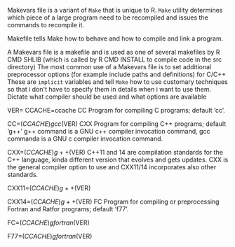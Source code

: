 Makevars file is a variant of `Make` that is unique to R. `Make` utility determines which piece of a large program need to be recompiled and issues the commands to recompile it.

Makefile tells Make how to behave and how to compile and link a program. 

A Makevars file is a makefile and is used as one of several makefiles by R CMD SHLIB (which is called by R CMD INSTALL to compile code in the src directory)
The most common use of a Makevars file is to set additional preprocessor options (for example include paths and definitions) for C/C++
These are `implicit` variables and tell `Make` how to use customary techniques so that i don't have to specify them in details when i want to use them. Dictate what compiler should be used and what options are available

VER=
CCACHE=ccache
CC Program for compiling C programs; default ‘cc’.

CC=$(CCACHE) gcc$(VER)
CXX Program for compiling C++ programs; default ‘g++’
g++ command is a GNU c++ compiler invocation command, gcc commanda is a GNU c compiler invocation command.

CXX=$(CCACHE) g++$(VER)
C++11 and 14 are compilation standards for the C++ language, kinda different version that evolves and gets updates. CXX is the general compiler option to use and CXX11/14 incorporates also other standards.

CXX11=$(CCACHE) g++$(VER)

CXX14=$(CCACHE) g++$(VER)
FC Program for compiling or preprocessing Fortran and Ratfor programs; default ‘f77’.

FC=$(CCACHE) gfortran$(VER)

F77=$(CCACHE) gfortran$(VER)
